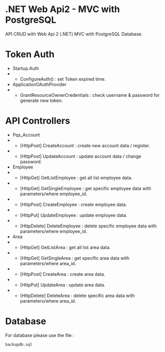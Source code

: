 # .NET Web Api2 - MVC with PostgreSQL
API CRUD with Web Api 2 (.NET) MVC with PostgreSQL Database.

# Token Auth
- Startup.Auth 
- - ConfigureAuth() : set Token expired time.
- ApplicationOAuthProvider
- - GrantResourceOwnerCredentials : check username & password for generate new token.

# API Controllers
- Pqs_Account 
- - [HttpPost] CreateAccount : create new account data / register.
- - [HttpPost] UpdateAccount : update account data / change password.
- Employee
- - [HttpGet] GetListEmployee : get all list employee data.
- - [HttpGet] GetSingleEmployee : get specific employee data with parameters/where employee_id.
- - [HttpPost] CreateEmployee : create employee data.
- - [HttpPut] UpdateEmployee : update employee data.
- - [HttpDelete] DeleteEmployee : delete specific employee data with parameters/where employee_id.
- Area
- - [HttpGet] GetListArea : get all list area data.
- - [HttpGet] GetSingleArea : get specific area data with parameters/where area_id.
- - [HttpPost] CreateArea : create area data.
- - [HttpPut] UpdateArea : update area data.
- - [HttpDelete] DeleteArea : delete specific area data with parameters/where area_id.

# Database
For database please use the file :
```
backupdb.sql
```
